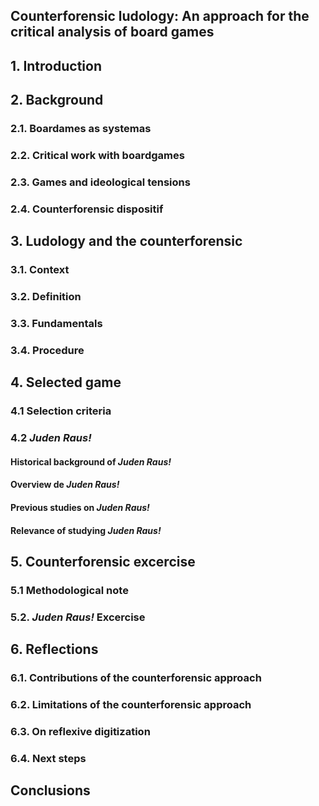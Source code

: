 ## Counterforensic ludology: An approach for the critical analysis of board games

## 1. Introduction
## 2. Background
### 2.1. Boardames as systemas
### 2.2. Critical work with boardgames
### 2.3. Games and ideological tensions
### 2.4. Counterforensic dispositif
## 3. Ludology and the counterforensic
### 3.1. Context
### 3.2. Definition
### 3.3. Fundamentals
### 3.4. Procedure
## 4. Selected game
### 4.1 Selection criteria
### 4.2 *Juden Raus!*
#### Historical background of *Juden Raus!*
#### Overview de *Juden Raus!*

#### Previous studies on *Juden Raus!*

#### Relevance of studying *Juden Raus!*
## 5. Counterforensic excercise
### 5.1 Methodological note
### 5.2. *Juden Raus!* Excercise
## 6. Reflections

### 6.1. Contributions of the counterforensic approach
### 6.2. Limitations of the counterforensic approach
### 6.3. On reflexive digitization
### 6.4. Next steps
## Conclusions
